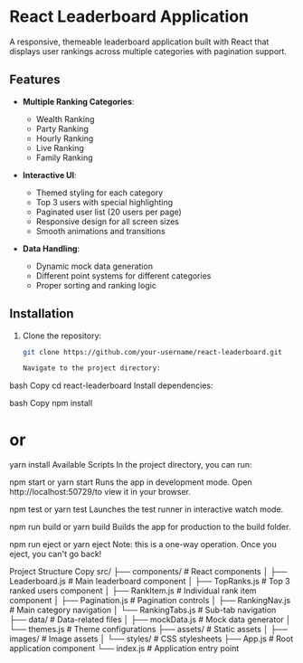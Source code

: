 # React Leaderboard Application


A responsive, themeable leaderboard application built with React that displays user rankings across multiple categories with pagination support.

## Features

- **Multiple Ranking Categories**:
  - Wealth Ranking
  - Party Ranking
  - Hourly Ranking
  - Live Ranking
  - Family Ranking

- **Interactive UI**:
  - Themed styling for each category
  - Top 3 users with special highlighting
  - Paginated user list (20 users per page)
  - Responsive design for all screen sizes
  - Smooth animations and transitions

- **Data Handling**:
  - Dynamic mock data generation
  - Different point systems for different categories
  - Proper sorting and ranking logic

## Installation

1. Clone the repository:
   ```bash
   git clone https://github.com/your-username/react-leaderboard.git

   Navigate to the project directory:

bash
Copy
cd react-leaderboard
Install dependencies:

bash
Copy
npm install
# or
yarn install
Available Scripts
In the project directory, you can run:

npm start or yarn start
Runs the app in development mode.
Open http://localhost:50729/to view it in your browser.

npm test or yarn test
Launches the test runner in interactive watch mode.

npm run build or yarn build
Builds the app for production to the build folder.

npm run eject or yarn eject
Note: this is a one-way operation. Once you eject, you can't go back!


Project Structure
Copy
src/
├── components/            # React components
│   ├── Leaderboard.js     # Main leaderboard component
│   ├── TopRanks.js       # Top 3 ranked users component
│   ├── RankItem.js       # Individual rank item component
│   ├── Pagination.js     # Pagination controls
│   ├── RankingNav.js     # Main category navigation
│   └── RankingTabs.js    # Sub-tab navigation
├── data/                 # Data-related files
│   ├── mockData.js       # Mock data generator
│   └── themes.js         # Theme configurations
├── assets/               # Static assets
│   ├── images/           # Image assets
│   └── styles/           # CSS stylesheets
├── App.js                # Root application component
└── index.js              # Application entry point